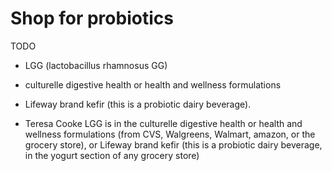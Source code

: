 # Shop for probiotics

TODO

* LGG (lactobacillus rhamnosus GG)
  
* culturelle digestive health or health and wellness formulations
 
* Lifeway brand kefir (this is a probiotic dairy beverage).

* Teresa Cooke LGG is in the culturelle digestive health or health and wellness formulations (from CVS, Walgreens, Walmart, amazon, or the grocery store), or Lifeway brand kefir (this is a probiotic dairy beverage, in the yogurt section of any grocery store)
